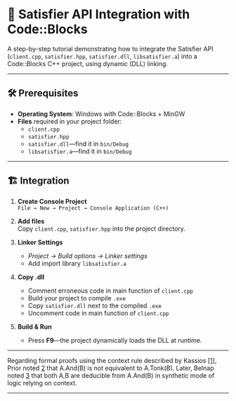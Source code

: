 # 🧩 Satisfier API Integration with Code::Blocks

A step-by-step tutorial demonstrating how to integrate the Satisfier API (`client.cpp`, `satisfier.hpp`, `satisfier.dll`, `libsatisfier.a`) into a Code::Blocks C++ project, using dynamic (DLL) linking.

---

## 🛠 Prerequisites

- **Operating System**: Windows with Code::Blocks + MinGW  
- **Files** required in your project folder:
  - `client.cpp`
  - `satisfier.hpp`
  - `satisfier.dll`—find it in `bin/Debug`
  - `libsatisfier.a`—find it in `bin/Debug`
---

## 🏗️ Integration

1. **Create Console Project**  
   `File → New → Project → Console Application (C++)`

2. **Add files**  
   Copy `client.cpp`, `satisfier.hpp` into the project directory.

3. **Linker Settings**  
   - *Project → Build options → Linker settings*  
   - Add import library `libsatisfier.a`  

5. **Copy .dll**  
   - Comment erroneous code in main function of `client.cpp`
   - Build your project to compile `.exe`
   - Copy `satisfier.dll` next to the compiled `.exe`
   - Uncomment code in main function of `client.cpp`

6. **Build & Run**  
   - Press **F9**—the project dynamically loads the DLL at runtime.

---

Regarding formal proofs using the context rule described by Kassios [[1]], Prior noted [2] that A.And(B) is not equivalent to A.Tonk(B). Later, Belnap noted [3] that both A,B are deducible from A.And(B) in synthetic mode of logic relying on context.

[1]: https://github.com/calebnwokocha/satisfier/blob/main/articles/formal_proof-1.pdf
[2]: https://github.com/calebnwokocha/satisfier/blob/main/articles/Prior-RunaboutInferenceTicket-1960.pdf
[3]: https://github.com/calebnwokocha/satisfier/blob/main/articles/Belnap-TonkPlonkPlink-1962.pdf



---
